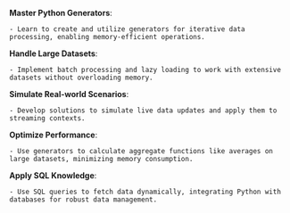 **Master Python Generators**:

    - Learn to create and utilize generators for iterative data processing, enabling memory-efficient operations.
**Handle Large Datasets**:

    - Implement batch processing and lazy loading to work with extensive datasets without overloading memory.

**Simulate Real-world Scenarios**:

    - Develop solutions to simulate live data updates and apply them to streaming contexts.

**Optimize Performance**:
    
    - Use generators to calculate aggregate functions like averages on large datasets, minimizing memory consumption.
**Apply SQL Knowledge**:
    
    - Use SQL queries to fetch data dynamically, integrating Python with databases for robust data management.
